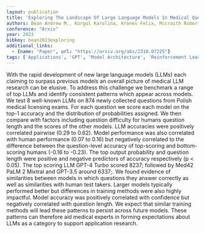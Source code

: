 ```yaml
---
layout: publication
title: 'Exploring The Landscape Of Large Language Models In Medical Question Answering'
authors: Bean Andrew M., Korgul Karolina, Krones Felix, Mccraith Robert, Mahdi Adam
conference: "Arxiv"
year: 2023
bibkey: bean2023exploring
additional_links:
  - {name: "Paper", url: "https://arxiv.org/abs/2310.07225"}
tags: ['Applications', 'GPT', 'Model Architecture', 'Reinforcement Learning', 'Tools', 'Training Techniques']
---
```

With the rapid development of new large language models (LLMs) each claiming to surpass previous models an overall picture of medical LLM research can be elusive. To address this challenge we benchmark a range of top LLMs and identify consistent patterns which appear across models. We test 8 well-known LLMs on 874 newly collected questions from Polish medical licensing exams. For each question we score each model on the top-1 accuracy and the distribution of probabilities assigned. We then compare with factors including question difficulty for humans question length and the scores of the other models. LLM accuracies were positively correlated pairwise (0.29 to 0.62). Model performance was also correlated with human performance (0.07 to 0.16) but negatively correlated to the difference between the question-level accuracy of top-scoring and bottom-scoring humans (-0.16 to -0.23). The top output probability and question length were positive and negative predictors of accuracy respectively (p < 0.05). The top scoring LLM GPT-4 Turbo scored 8237; followed by Med42 PaLM 2 Mixtral and GPT-3.5 around 6337;. We found evidence of similarities between models in which questions they answer correctly as well as similarities with human test takers. Larger models typically performed better but differences in training methods were also highly impactful. Model accuracy was positively correlated with confidence but negatively correlated with question length. We expect that similar training methods will lead these patterns to persist across future models. These patterns can therefore aid medical experts in forming expectations about LLMs as a category to support application research.
